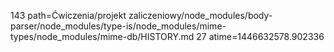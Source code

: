 143 path=Ćwiczenia/projekt zaliczeniowy/node_modules/body-parser/node_modules/type-is/node_modules/mime-types/node_modules/mime-db/HISTORY.md
27 atime=1446632578.902336
